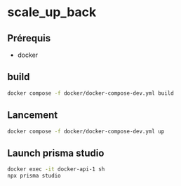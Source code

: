 # scale_up_back

## Prérequis 

- docker

## build

```bash
docker compose -f docker/docker-compose-dev.yml build
```

## Lancement

```bash
docker compose -f docker/docker-compose-dev.yml up
```

## Launch prisma studio

```bash
docker exec -it docker-api-1 sh
npx prisma studio
```
